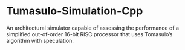 # Tumasulo-Simulation-Cpp
An architectural simulator capable of assessing the performance of a simplified out-of-order 16-bit RISC processor that uses Tomasulo’s algorithm with speculation.
